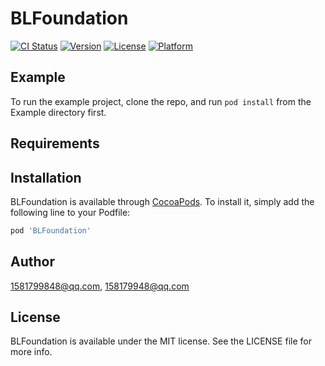 # BLFoundation

[![CI Status](http://img.shields.io/travis/1581799848@qq.com/BLFoundation.svg?style=flat)](https://travis-ci.org/1581799848@qq.com/BLFoundation)
[![Version](https://img.shields.io/cocoapods/v/BLFoundation.svg?style=flat)](http://cocoapods.org/pods/BLFoundation)
[![License](https://img.shields.io/cocoapods/l/BLFoundation.svg?style=flat)](http://cocoapods.org/pods/BLFoundation)
[![Platform](https://img.shields.io/cocoapods/p/BLFoundation.svg?style=flat)](http://cocoapods.org/pods/BLFoundation)

## Example

To run the example project, clone the repo, and run `pod install` from the Example directory first.

## Requirements

## Installation

BLFoundation is available through [CocoaPods](http://cocoapods.org). To install
it, simply add the following line to your Podfile:

```ruby
pod 'BLFoundation'
```

## Author

1581799848@qq.com, 158179948@qq.com

## License

BLFoundation is available under the MIT license. See the LICENSE file for more info.
